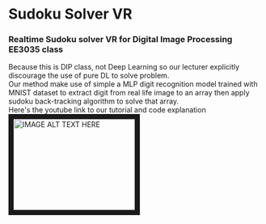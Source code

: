 # Sudoku Solver VR
### Realtime Sudoku solver VR for Digital Image Processing EE3035 class
Because this is DIP class, not Deep Learning so our lecturer explicitly discourage the use of pure DL to solve problem. <br>
Our method make use of simple a MLP digit recognition model trained with MNIST dataset to extract digit from real life image to an array
then apply sudoku back-tracking algorithm to solve that array. <br>
Here's the youtube link to our tutorial and code explanation <br>
<a href="http://www.youtube.com/watch?feature=player_embedded&v=vidjN2hX6KM&t
" target="_blank"><img src="http://img.youtube.com/vi/vidjN2hX6KM&t/0.jpg" 
alt="IMAGE ALT TEXT HERE" width="240" height="180" border="10" /></a>
